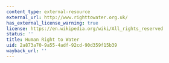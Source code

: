 ```yaml
---
content_type: external-resource
external_url: http://www.righttowater.org.uk/
has_external_license_warning: true
license: https://en.wikipedia.org/wiki/All_rights_reserved
status: ''
title: Human Right to Water
uid: 2a873a70-9a55-4adf-92cd-90d359f15b39
wayback_url: ''
---
```

